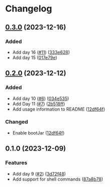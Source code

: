 # Changelog

## [0.3.0](https://github.com/2martens/advent-of-code/compare/v0.2.0...v0.3.0) (2023-12-16)


### Added

* Add day 16 ([#11](https://github.com/2martens/advent-of-code/issues/11)) ([333e628](https://github.com/2martens/advent-of-code/commit/333e6282a2b844fd99f4569c49301a69867a0a2c))
* Add day 15 ([017e79e](https://github.com/2martens/advent-of-code/commit/017e79eedacfea138d1118221c341b818ef7b339))

## [0.2.0](https://github.com/2martens/advent-of-code/compare/v0.1.0...v0.2.0) (2023-12-12)


### Added

* Add day 10 ([#6](https://github.com/2martens/advent-of-code/issues/6)) ([034e535](https://github.com/2martens/advent-of-code/commit/034e5359f99f6cd021ce3c424ba6d4ce42127b53))
* Add Day 11 ([#7](https://github.com/2martens/advent-of-code/issues/7)) ([2b518ff](https://github.com/2martens/advent-of-code/commit/2b518ffa5868c9dcb8446cb84bf9a623add8f2f0))
* Add usage information to README ([12df64f](https://github.com/2martens/advent-of-code/commit/12df64fc5503275ae7922254c98ee6e1d06c3175))


### Changed

* Enable bootJar ([12df64f](https://github.com/2martens/advent-of-code/commit/12df64fc5503275ae7922254c98ee6e1d06c3175))

## 0.1.0 (2023-12-09)


### Features

* Add day 9 ([#2](https://github.com/2martens/advent-of-code/issues/2)) ([3d72f48](https://github.com/2martens/advent-of-code/commit/3d72f480bd4a5b44d2936a199f35d06aa17044bb))
* Add support for shell commands ([87a8b78](https://github.com/2martens/advent-of-code/commit/87a8b78ee6f1fbcc8f6a597b48bf0445de3bfc49))
